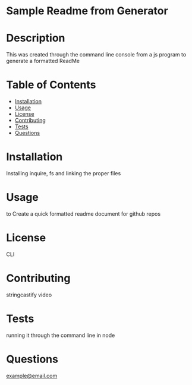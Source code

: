# Sample Readme from Generator

  # Description
  This was created through the command line console from a js program to generate a formatted ReadMe

  # Table of Contents
  * [Installation](#installation)
  * [Usage](#usage)
  * [License](#license)
  * [Contributing](#contributing)
  * [Tests](#tests)
  * [Questions](#questions)
  
  # Installation
  Installing inquire, fs and linking the proper files
  # Usage
  to Create a quick formatted readme document for github repos
  # License
  CLI
  # Contributing
  stringcastify video 
  # Tests
  running it through the command line in node
  # Questions
  example@email.com
